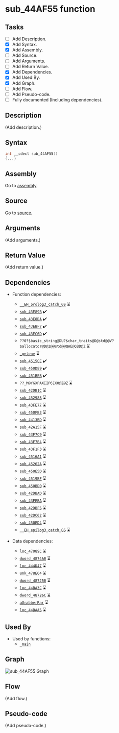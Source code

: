 # sub_44AF55 function

## Tasks

- [ ] Add Description.
- [X] Add Syntax.
- [X] Add Assembly.
- [ ] Add Source.
- [ ] Add Arguments.
- [ ] Add Return Value.
- [X] Add Dependencies.
- [X] Add Used By.
- [X] Add Graph.
- [ ] Add Flow.
- [ ] Add Pseudo-code.
- [ ] Fully documented (Including dependencies).

## Description

(Add description.)

## Syntax

```c
int __cdecl sub_44AF55()
{...}
```

## Assembly

Go to [assembly](../asm/sub_44AF55.asm).

## Source

Go to [source](../cc/sub_44AF55.cc).

## Arguments

(Add arguments.)

## Return Value

(Add return value.)

## Dependencies

* Function dependencies:
  * [`__EH_prolog3_catch_GS`](__EH_prolog3_catch_GS.md) ⌛
  * [`sub_43E89B`](sub_43E89B.md) ✔️
  * [`sub_43E8DA`](sub_43E8DA.md) ✔️
  * [`sub_43EBF7`](sub_43EBF7.md) ✔️
  * [`sub_43EC6D`](sub_43EC6D.md) ✔️
  * `??0?$basic_string@DU?$char_traits@D@std@@V?$allocator@D@2@@std@@QAE@QBD@Z` ⌛
  * [`_getenv`](_getenv.md) ⌛
  * [`sub_4515CE`](sub_4515CE.md) ✔️
  * [`sub_450D89`](sub_450D89.md) ✔️
  * [`sub_451BEB`](sub_451BEB.md) ✔️
  * `??_M@YGXPAXIIP6EX0@Z@Z` ⌛
  * [`sub_42DB1C`](sub_42DB1C.md) ⌛
  * [`sub_452988`](sub_452988.md) ⌛
  * [`sub_43FE77`](sub_43FE77.md) ⌛
  * [`sub_450FB3`](sub_450FB3.md) ⌛
  * [`sub_4413BD`](sub_4413BD.md) ⌛
  * [`sub_42A15F`](sub_42A15F.md) ⌛
  * [`sub_43F7C9`](sub_43F7C9.md) ⌛
  * [`sub_43F7E4`](sub_43F7E4.md) ⌛
  * [`sub_43F1F3`](sub_43F1F3.md) ⌛
  * [`sub_4516A1`](sub_4516A1.md) ⌛
  * [`sub_45262A`](sub_45262A.md) ⌛
  * [`sub_450E5D`](sub_450E5D.md) ⌛
  * [`sub_4519BF`](sub_4519BF.md) ⌛
  * [`sub_450BD0`](sub_450BD0.md) ⌛
  * [`sub_42DBAD`](sub_42DBAD.md) ⌛
  * [`sub_43FEBA`](sub_43FEBA.md) ⌛
  * [`sub_42DBF5`](sub_42DBF5.md) ⌛
  * [`sub_42DC62`](sub_42DC62.md) ⌛
  * [`sub_450ED4`](sub_450ED4.md) ⌛
  * [`__EH_epilog3_catch_GS`](__EH_epilog3_catch_GS.md) ⌛


* Data dependencies:
  * [`loc_47089C`](loc_47089C.md) ⌛
  * [`dword_4874A0`](dword_4874A0.md) ⌛
  * [`loc_444D47`](loc_444D47.md) ⌛
  * [`unk_478E64`](unk_478E64.md) ⌛
  * [`dword_487250`](dword_487250.md) ⌛
  * [`loc_44BA3C`](loc_44BA3C.md) ⌛
  * [`dword_48726C`](dword_48726C.md) ⌛
  * [`aGrabberRar`](aGrabberRar.md) ⌛
  * [`loc_44BAA5`](loc_44BAA5.md) ⌛

## Used By

* Used by functions:
  * [`_main`](../md/_main.md)

## Graph

![sub_44AF55 Graph](../svg/sub_44AF55.svg "sub_44AF55 Graph")

## Flow

(Add flow.)

## Pseudo-code

(Add pseudo-code.)
